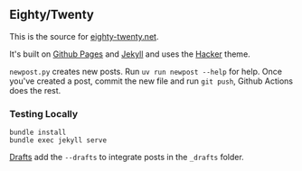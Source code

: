 ## Eighty/Twenty

This is the source for [eighty-twenty.net](https://eighty-twenty.net).

It's built on [Github Pages](https://pages.github.com/) and [Jekyll](https://jekyllrb.com/) and uses the [Hacker](https://github.com/pages-themes/hacker) theme.

`newpost.py` creates new posts. Run `uv run newpost --help` for help. Once you've created a post, commit the new file and run `git push`, Github Actions does the rest.


### Testing Locally

```
bundle install
bundle exec jekyll serve
```

[Drafts](https://jekyllrb.com/docs/posts/#drafts) add the `--drafts` to integrate posts in the `_drafts` folder.
